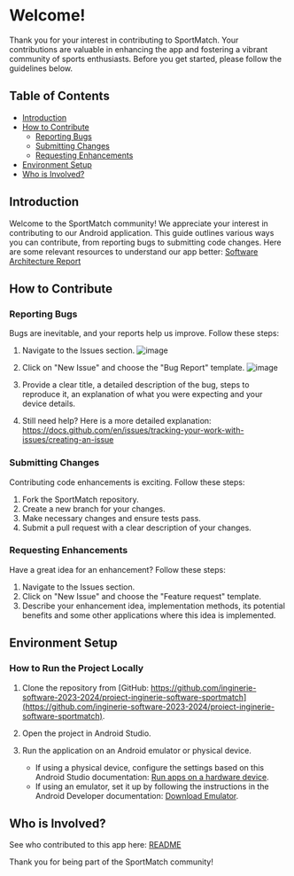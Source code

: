 # Welcome!

Thank you for your interest in contributing to SportMatch. Your contributions are valuable in enhancing the app and fostering a vibrant community of sports enthusiasts. Before you get started, please follow the guidelines below.

## Table of Contents
- [Introduction](#introduction)
- [How to Contribute](#how-to-contribute)
  - [Reporting Bugs](#reporting-bugs)
  - [Submitting Changes](#submitting-changes)
  - [Requesting Enhancements](#requesting-enhancements)
- [Environment Setup](#environment-setup)
- [Who is Involved?](#who-is-involved)

## Introduction <a name="introduction"></a>

Welcome to the SportMatch community! We appreciate your interest in contributing to our Android application. This guide outlines various ways you can contribute, from reporting bugs to submitting code changes.
Here are some relevant resources to understand our app better: 
[Software Architecture Report]()

## How to Contribute

### Reporting Bugs

Bugs are inevitable, and your reports help us improve. Follow these steps:
1. Navigate to the Issues section.
 ![image](https://github.com/inginerie-software-2023-2024/proiect-inginerie-software-sportmatch/assets/92266351/7f2d394f-bb30-4f4f-b53a-13f6bd1c48c6)

2. Click on "New Issue" and choose the "Bug Report" template.
   ![image](https://github.com/inginerie-software-2023-2024/proiect-inginerie-software-sportmatch/assets/92266351/632af7bd-5410-4486-9f7f-746b4b5ddbd0)

3. Provide a clear title, a detailed description of the bug, steps to reproduce it, an explanation of what you were expecting and your device details.
4. Still need help? Here is a more detailed explanation: https://docs.github.com/en/issues/tracking-your-work-with-issues/creating-an-issue

### Submitting Changes  <a name="submitting-changes"></a>

Contributing code enhancements is exciting. Follow these steps:
1. Fork the SportMatch repository.
2. Create a new branch for your changes.
3. Make necessary changes and ensure tests pass.
4. Submit a pull request with a clear description of your changes.

### Requesting Enhancements  <a name="submitting-changes"></a>

Have a great idea for an enhancement? Follow these steps:
1. Navigate to the Issues section.
2. Click on "New Issue" and choose the "Feature request" template.
3. Describe your enhancement idea, implementation methods, its potential benefits and some other applications where this idea is implemented.

## Environment Setup

### How to Run the Project Locally

1. Clone the repository from [GitHub: https://github.com/inginerie-software-2023-2024/proiect-inginerie-software-sportmatch](https://github.com/inginerie-software-2023-2024/proiect-inginerie-software-sportmatch).
2. Open the project in Android Studio.
3. Run the application on an Android emulator or physical device.

   - If using a physical device, configure the settings based on this Android Studio documentation: [Run apps on a hardware device](https://developer.android.com/studio/run/device).
   - If using an emulator, set it up by following the instructions in the Android Developer documentation: [Download Emulator](https://developer.android.com/design-for-safety/privacy-sandbox/download#emulator).

## Who is Involved?
See who contributed to this app here: [README](https://github.com/inginerie-software-2023-2024/proiect-inginerie-software-sportmatch/blob/main/README.md)

Thank you for being part of the SportMatch community!
